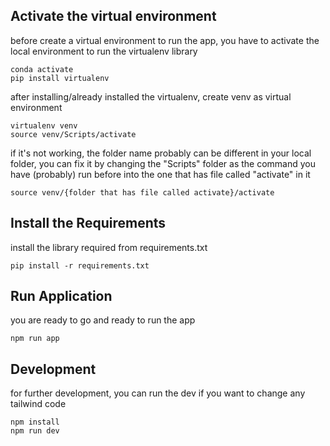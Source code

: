 ## Activate the virtual environment

before create a virtual environment to run the app, you have to activate the local environment to run the virtualenv library

```
conda activate
pip install virtualenv
```

after installing/already installed the virtualenv, create venv as virtual environment

```
virtualenv venv
source venv/Scripts/activate
```

if it's not working, the folder name probably can be different in your local folder, you can fix it by changing the "Scripts" folder as the command you have (probably) run before into the one that has file called "activate" in it

```
source venv/{folder that has file called activate}/activate
```

## Install the Requirements

install the library required from requirements.txt

```
pip install -r requirements.txt
```

## Run Application

you are ready to go and ready to run the app

```
npm run app
```

## Development

for further development, you can run the dev if you want to change any tailwind code

```
npm install
npm run dev
```
